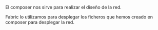 El composer nos sirve para realizar el diseño de la red.

Fabric lo utilizamos para desplegar los ficheros que hemos creado en composer para desplegar la red.
